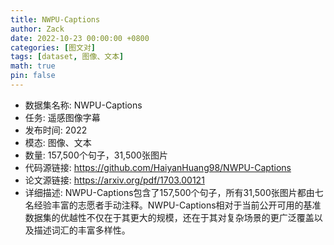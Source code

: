 ```yaml
---
title: NWPU-Captions
author: Zack
date: 2022-10-23 00:00:00 +0800
categories: [图文对]
tags: [dataset, 图像、文本]
math: true
pin: false
---
```

- 数据集名称: NWPU-Captions
- 任务: 遥感图像字幕
- 发布时间: 2022
- 模态: 图像、文本
- 数量: 157,500个句子，31,500张图片
- 代码源链接: https://github.com/HaiyanHuang98/NWPU-Captions
- 论文源链接: https://arxiv.org/pdf/1703.00121
- 详细描述: NWPU-Captions包含了157,500个句子，所有31,500张图片都由七名经验丰富的志愿者手动注释。NWPU-Captions相对于当前公开可用的基准数据集的优越性不仅在于其更大的规模，还在于其对复杂场景的更广泛覆盖以及描述词汇的丰富多样性。
